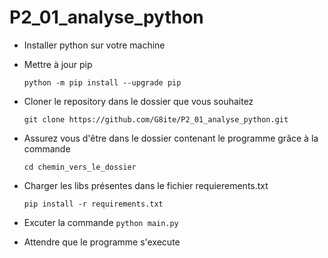 # P2_01_analyse_python

* Installer python sur votre machine
* Mettre à jour pip 

  `python -m pip install --upgrade pip`
* Cloner le repository dans le dossier que vous souhaitez

  `git clone https://github.com/G8ite/P2_01_analyse_python.git`
* Assurez vous d'être dans le dossier contenant le programme grâce à la commande 

  `cd chemin_vers_le_dossier`
* Charger les libs présentes dans le fichier requierements.txt 

  `pip install -r requirements.txt`
* Excuter la commande `python main.py`
* Attendre que le programme s'execute